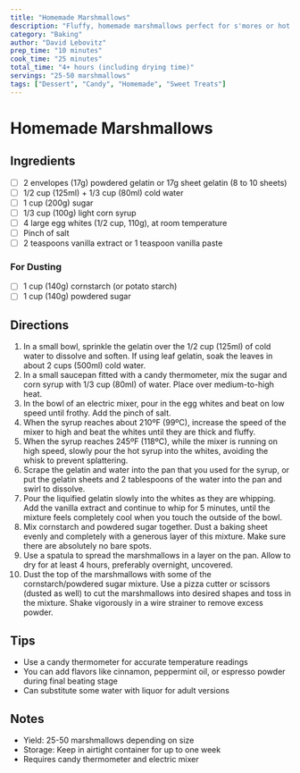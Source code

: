 ```yaml
---
title: "Homemade Marshmallows"
description: "Fluffy, homemade marshmallows perfect for s'mores or hot chocolate"
category: "Baking"
author: "David Lebovitz"
prep_time: "10 minutes"
cook_time: "25 minutes"
total_time: "4+ hours (including drying time)"
servings: "25-50 marshmallows"
tags: ["Dessert", "Candy", "Homemade", "Sweet Treats"]
---
```


# Homemade Marshmallows

## Ingredients
- [ ] 2 envelopes (17g) powdered gelatin or 17g sheet gelatin (8 to 10 sheets)
- [ ] 1/2 cup (125ml) + 1/3 cup (80ml) cold water
- [ ] 1 cup (200g) sugar
- [ ] 1/3 cup (100g) light corn syrup
- [ ] 4 large egg whites (1/2 cup, 110g), at room temperature
- [ ] Pinch of salt
- [ ] 2 teaspoons vanilla extract or 1 teaspoon vanilla paste

### For Dusting
- [ ] 1 cup (140g) cornstarch (or potato starch)
- [ ] 1 cup (140g) powdered sugar

## Directions
1. In a small bowl, sprinkle the gelatin over the 1/2 cup (125ml) of cold water to dissolve and soften. If using leaf gelatin, soak the leaves in about 2 cups (500ml) cold water.
2. In a small saucepan fitted with a candy thermometer, mix the sugar and corn syrup with 1/3 cup (80ml) of water. Place over medium-to-high heat.
3. In the bowl of an electric mixer, pour in the egg whites and beat on low speed until frothy. Add the pinch of salt.
4. When the syrup reaches about 210ºF (99ºC), increase the speed of the mixer to high and beat the whites until they are thick and fluffy.
5. When the syrup reaches 245ºF (118ºC), while the mixer is running on high speed, slowly pour the hot syrup into the whites, avoiding the whisk to prevent splattering.
6. Scrape the gelatin and water into the pan that you used for the syrup, or put the gelatin sheets and 2 tablespoons of the water into the pan and swirl to dissolve.
7. Pour the liquified gelatin slowly into the whites as they are whipping. Add the vanilla extract and continue to whip for 5 minutes, until the mixture feels completely cool when you touch the outside of the bowl.
8. Mix cornstarch and powdered sugar together. Dust a baking sheet evenly and completely with a generous layer of this mixture. Make sure there are absolutely no bare spots.
9. Use a spatula to spread the marshmallows in a layer on the pan. Allow to dry for at least 4 hours, preferably overnight, uncovered.
10. Dust the top of the marshmallows with some of the cornstarch/powdered sugar mixture. Use a pizza cutter or scissors (dusted as well) to cut the marshmallows into desired shapes and toss in the mixture. Shake vigorously in a wire strainer to remove excess powder.

## Tips
- Use a candy thermometer for accurate temperature readings
- You can add flavors like cinnamon, peppermint oil, or espresso powder during final beating stage
- Can substitute some water with liquor for adult versions

## Notes
- Yield: 25-50 marshmallows depending on size
- Storage: Keep in airtight container for up to one week
- Requires candy thermometer and electric mixer
